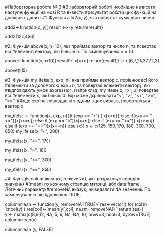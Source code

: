 #Лабораторна робота № 3
#В лабораторній роботі необхідно написати наступні функції на мові R та вивести
#результат роботи цих функцій на довільних даних:
#1. Функція add2(x, y), яка повертає суму двох чисел.

add2<-function(x, y){
   result <-x+y
   return(result)}

add2(123,456)

#2. Функція above(x, n=10), яка приймає вектор та число n, та повертає всі
#елементі вектору, які більше n. По замовчуванню n = 10.

above<-function(x,n=10){
  result1<-x[x>n]
  return(result1)}
t<-c(6,7,25,37,72,3)

above(t,15)

#3. Функція my_ifelse(x, exp, n), яка приймає вектор x, порівнює всі його
#елементи за допомогою exp з n, та повертає елементи вектору, які
#відповідають умові expression. Наприклад, my_ifelse(x, “>”, 0) повертає всі
#елементи x, які більші 0. Exp може дорівнювати “<”, “>”, “<=”, “>=”, “==”.
#Якщо exp не співпадає ні з одним з цих виразів, повертається вектор x

my_ifelse <- function(x, exp, n){
  if (exp == "<") { x[x<n] } 
  else if(exp == "<="){x[x<=n]} 
  else if (exp == ">"){x[x>n]} 
  else if (exp == ">="){ x[x>=n]} 
  else if (exp == "=="){x[x==n]}
  else {x}}
x <- c(125, 150, 170, 180, 300, 700, 850)
my_ifelse(x, "<", 200)

my_ifelse(x, "<=", 170)

my_ifelse(x, ">", 180)

my_ifelse(x, ">=", 300)

my_ifelse(x, "==", 850)

#4. Функція columnmean(x, removeNA), яка розраховує середнє значення
#(mean) по кожному стовпцю матриці, або data frame. Логічний параметр
#removeNA вказує, чи видаляти NA значення. По замовчуванню він
#дорівнює TRUE.

columnmean <- function(y, removeNA=TRUE){
  res<-vector()
  for (col in 1:ncol(y)){
    res[col]<-(mean(y[,col], na.rm=removeNA))
  }
  return(res)
}  
y <- matrix(c(8,9,12, NA, 5, 6, NA, NA, 8), nrow=3, ncol=3, byrow=TRUE)
columnmean(y)

columnmean (y, FALSE)





